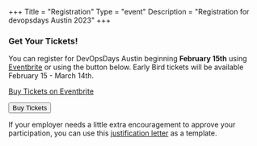 +++
Title = "Registration"
Type = "event"
Description = "Registration for devopsdays Austin 2023"
+++

### Get Your Tickets!

You can register for DevOpsDays Austin beginning **February 15th** using <a href="https://www.eventbrite.com/e/devopsdays-austin-2023-tickets-528911387197" rel="noopener noreferrer" target="_blank">Eventbrite</a>  or using the button below. Early Bird tickets will be available February 15 - March 14th.

<!-- Noscript content for added SEO -->
<noscript><a href="https://www.eventbrite.com/e/devopsdays-austin-2023-tickets-528911387197" rel="noopener noreferrer" target="_blank">Buy Tickets on Eventbrite</a></noscript>
<!-- You can customize this button any way you like -->
<button id="eventbrite-widget-modal-trigger-528911387197" type="button" class="btn btn-primary">Buy Tickets</button>

<script src="https://www.eventbrite.com/static/widgets/eb_widgets.js"></script>

<script type="text/javascript">
    var exampleCallback = function() {
        console.log('Order complete!');
    };

    window.EBWidgets.createWidget({
        widgetType: 'checkout',
        eventId: '528911387197',
        modal: true,
        modalTriggerElementId: 'eventbrite-widget-modal-trigger-528911387197',
        onOrderComplete: exampleCallback
    });
</script>


If your employer needs a little extra encouragement to approve your participation, you can use this [justification letter](https://docs.google.com/document/d/1jm5HNaSTBtSZhA5mvbJPtimqrbkfBawXTt0mnvpiLX4/edit?usp=sharing) as a template.
